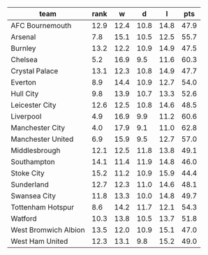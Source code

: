 |         team         | rank |  w   |  d   |  l   | pts  |
|----------------------|------|------|------|------|------|
| AFC Bournemouth      | 12.9 | 12.4 | 10.8 | 14.8 | 47.9 |
| Arsenal              |  7.8 | 15.1 | 10.5 | 12.5 | 55.7 |
| Burnley              | 13.2 | 12.2 | 10.9 | 14.9 | 47.5 |
| Chelsea              |  5.2 | 16.9 |  9.5 | 11.6 | 60.3 |
| Crystal Palace       | 13.1 | 12.3 | 10.8 | 14.9 | 47.7 |
| Everton              |  8.9 | 14.4 | 10.9 | 12.7 | 54.0 |
| Hull City            |  9.8 | 13.9 | 10.7 | 13.3 | 52.6 |
| Leicester City       | 12.6 | 12.5 | 10.8 | 14.6 | 48.5 |
| Liverpool            |  4.9 | 16.9 |  9.9 | 11.2 | 60.6 |
| Manchester City      |  4.0 | 17.9 |  9.1 | 11.0 | 62.8 |
| Manchester United    |  6.9 | 15.9 |  9.5 | 12.7 | 57.0 |
| Middlesbrough        | 12.1 | 12.5 | 11.8 | 13.8 | 49.1 |
| Southampton          | 14.1 | 11.4 | 11.9 | 14.8 | 46.0 |
| Stoke City           | 15.2 | 11.2 | 10.9 | 15.9 | 44.4 |
| Sunderland           | 12.7 | 12.3 | 11.0 | 14.6 | 48.1 |
| Swansea City         | 11.8 | 13.3 | 10.0 | 14.8 | 49.7 |
| Tottenham Hotspur    |  8.6 | 14.2 | 11.7 | 12.1 | 54.3 |
| Watford              | 10.3 | 13.8 | 10.5 | 13.7 | 51.8 |
| West Bromwich Albion | 13.5 | 12.0 | 10.9 | 15.1 | 47.0 |
| West Ham United      | 12.3 | 13.1 |  9.8 | 15.2 | 49.0 |
